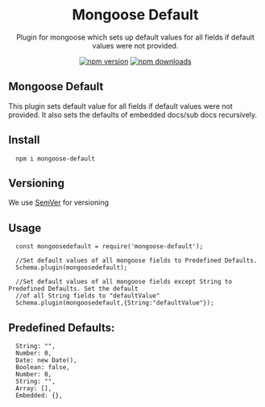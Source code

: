 <div align="center">
  <h1>Mongoose Default</h1>
  <p>Plugin for mongoose which sets up default values for all fields if default values were not provided.</p>
  
  [![npm version](https://badgen.net/npm/v/mongoose-default)](https://www.npmjs.com/package/mongoose-default)
  [![npm downloads](https://badgen.net/npm/dm/mongoose-default)](https://www.npmjs.com/package/mongoose-default)
  
</div>

## Mongoose Default

This plugin sets default value for all fields if default values were not provided. It also sets the defaults of embedded docs/sub docs recursively.

## Install

```
  npm i mongoose-default
```

## Versioning

We use [SemVer](http://semver.org/) for versioning

## Usage

```
  const mongoosedefault = require('mongoose-default');

  //Set default values of all mongoose fields to Predefined Defaults.
  Schema.plugin(mongoosedefault);

  //Set default values of all mongoose fields except String to Predefined Defaults. Set the default
  //of all String fields to "defaultValue"
  Schema.plugin(mongoosedefault,{String:"defaultValue"});

```

## Predefined Defaults:

```
  String: "",
  Number: 0,
  Date: new Date(),
  Boolean: false,
  Number: 0,
  String: "",
  Array: [],
  Embedded: {},
```
